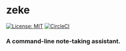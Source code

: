 # zeke

[![License: MIT](https://img.shields.io/badge/License-MIT-blue.svg)](https://opensource.org/licenses/MIT)
[![CircleCI](https://dl.circleci.com/status-badge/img/circleci/VM8enYtRd7z5ktxpDSNF3i/NnsMHwwQryUWewHPTvmxg4/tree/main.svg?style=svg)](https://dl.circleci.com/status-badge/redirect/circleci/VM8enYtRd7z5ktxpDSNF3i/NnsMHwwQryUWewHPTvmxg4/tree/main)

### A command-line note-taking assistant.

